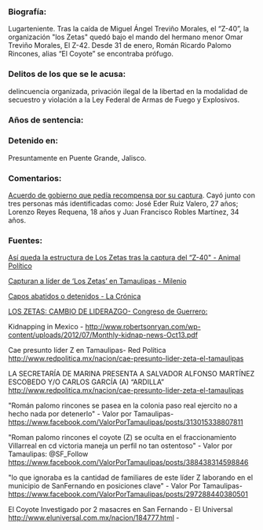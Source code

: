 ### Biografía:

Lugarteniente. Tras la caída de  Miguel Ángel Treviño Morales, el “Z-40”, la organización "los Zetas" quedó bajo el mando del hermano menor  Omar Treviño Morales, El Z-42.  Desde 31 de enero, Román Ricardo Palomo Rincones, alias “El Coyote” se encontraba prófugo.

### Delitos de los que se le acusa:

delincuencia organizada, privación ilegal de la libertad en la modalidad de secuestro y violación a la Ley Federal de Armas de Fuego y Explosivos.

### Años de sentencia: 

### Detenido en:

Presuntamente en Puente Grande, Jalisco.

### Comentarios:

[Acuerdo de gobierno que pedía recompensa por su captura](http://www.pgr.gob.mx/Normatec/Documentos/a-38-11.pdf). 
Cayó junto con tres personas más identificadas como:  José Eder Ruiz Valero, 27 años; Lorenzo Reyes Requena, 18 años y Juan Francisco Robles Martínez, 34 años. 

### Fuentes:

[Así queda la estructura de Los Zetas tras la captura del “Z-40" - Animal Político](http://www.animalpolitico.com/2013/07/asi-queda-la-estructura-de-los-zetas-tras-la-captura-del-40/)


[Capturan a líder de ‘Los Zetas’ en Tamaulipas - Milenio](http://www.milenio.com/policia/Capturan-lider-Zetas-Tamaulipas_0_141585981.html) 

[Capos abatidos o detenidos - La Crónica](http://www.lacronica.com/EdicionDigital/Ediciones/20131220/PDFS/General_35.pdf) 

[LOS ZETAS: CAMBIO DE LIDERAZGO- Congreso de Guerrero:](http://congresogro.gob.mx/files/Sintesis-2013/julio/17_de_julio_13_Columnas.pdf)

Kidnapping in Mexico - http://www.robertsonryan.com/wp-content/uploads/2012/07/Monthly-kidnap-news-Oct13.pdf

Cae presunto líder Z en Tamaulipas- Red Política	http://www.redpolitica.mx/nacion/cae-presunto-lider-zeta-el-tamaulipas

LA SECRETARÍA DE MARINA PRESENTA A SALVADOR ALFONSO MARTÍNEZ ESCOBEDO  Y/O CARLOS GARCÍA (A) “ARDILLA”	http://www.redpolitica.mx/nacion/cae-presunto-lider-zeta-el-tamaulipas

"Román palomo rincones se pasea en la colonia paso real ejercito no a hecho nada por detenerlo" - Valor por Tamaulipas- https://www.facebook.com/ValorPorTamaulipas/posts/313015338807811

"Roman palomo rincones el coyote (Z) se oculta en el fraccionamiento Villarreal en cd victoria maneja un perfil no tan ostentoso" - Valor por Tamaulipas: @SF_Follow https://www.facebook.com/ValorPorTamaulipas/posts/388438314598846

"lo que ignoraba es la cantidad de familiares de este líder Z laborando en el municipio de SanFernando en posiciones clave" -  Valor Por Tamaulipas-  https://www.facebook.com/ValorPorTamaulipas/posts/297288440380501

El Coyote Investigado por 2 masacres en San Fernando - El Universal http://www.eluniversal.com.mx/nacion/184777.html - 

